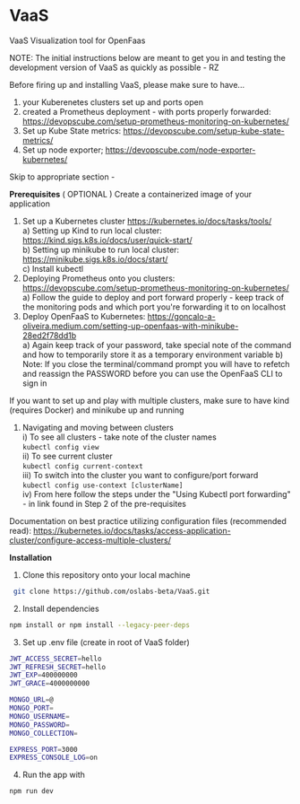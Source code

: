 # VaaS
VaaS
Visualization tool for OpenFaas

NOTE: The initial instructions below are meant to get you in and testing the development version of VaaS as quickly as possible - RZ

Before firing up and installing VaaS, please make sure to have...
1) your Kuberenetes clusters set up and ports open
2) created a Prometheus deployment - with ports properly forwarded: https://devopscube.com/setup-prometheus-monitoring-on-kubernetes/
3) Set up Kube State metrics: https://devopscube.com/setup-kube-state-metrics/
4) Set up node exporter; https://devopscube.com/node-exporter-kubernetes/

Skip to appropriate section - 

<b>Prerequisites</b>
( OPTIONAL ) Create a containerized image of your application
1) Set up a Kubernetes cluster https://kubernetes.io/docs/tasks/tools/ <br />
  a) Setting up Kind to run local cluster: https://kind.sigs.k8s.io/docs/user/quick-start/ <br />
  b) Setting up minikube to run local cluster: https://minikube.sigs.k8s.io/docs/start/ <br /> 
  c) Install kubectl <br />
2) Deploying Prometheus onto you clusters: https://devopscube.com/setup-prometheus-monitoring-on-kubernetes/<br />
  a) Follow the guide to deploy and port forward properly - keep track of the monitoring pods and which port you're forwarding it to on localhost <br />
3) Deploy OpenFaaS to Kubernetes: https://goncalo-a-oliveira.medium.com/setting-up-openfaas-with-minikube-28ed2f78dd1b <br />
  a) Again keep track of your password, take special note of the command and how to temporarily store it as a temporary environment variable
  b) Note: If you close the terminal/command prompt you will have to refetch and reassign the PASSWORD before you can use the OpenFaaS CLI to sign in

If you want to set up and play with multiple clusters, make sure to have kind (requires Docker) and minikube up and running
1) Navigating and moving between clusters <br />
    i) To see all clusters - take note of the cluster names <br />
    ```kubectl config view``` <br />
    ii) To see current cluster <br />
    ```kubectl config current-context``` <br />
    iii) To switch into the cluster you want to configure/port forward <br />
    ```kubectl config use-context [clusterName]``` <br />
    iv) From here follow the steps under the "Using Kubectl port forwarding" - in link found in Step 2 of the pre-requisites <br />

Documentation on best practice utilizing configuration files (recommended read): 
https://kubernetes.io/docs/tasks/access-application-cluster/configure-access-multiple-clusters/



<b>Installation</b>

1.  Clone this repository onto your local machine

```sh
 git clone https://github.com/oslabs-beta/VaaS.git
```

2.  Install dependencies

```sh
npm install or npm install --legacy-peer-deps
```

3. Set up .env file (create in root of VaaS folder)

```sh
JWT_ACCESS_SECRET=hello
JWT_REFRESH_SECRET=hello
JWT_EXP=400000000
JWT_GRACE=4000000000

MONGO_URL=@
MONGO_PORT=
MONGO_USERNAME=
MONGO_PASSWORD=
MONGO_COLLECTION=

EXPRESS_PORT=3000
EXPRESS_CONSOLE_LOG=on
```

4.  Run the app with

```sh
npm run dev
```

